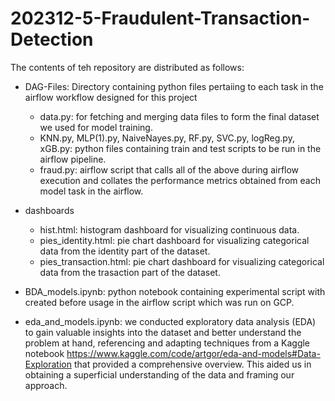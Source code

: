 # 202312-5-Fraudulent-Transaction-Detection

The contents of teh repository are distributed as follows:
- DAG-Files: Directory containing python files pertaiing to each task in the airflow workflow designed for this project
  - data.py: for fetching and merging data files to form the final dataset we used for model training.
  - KNN.py, MLP(1).py, NaiveNayes.py, RF.py, SVC.py, logReg.py, xGB.py: python files containing train and test scripts to be run in the airflow pipeline.
  - fraud.py: airflow script that calls all of the above during airflow execution and collates the performance metrics obtained from each model task in the airflow.
 
- dashboards
  - hist.html: histogram dashboard for visualizing continuous data.
  - pies_identity.html: pie chart dashboard for visualizing categorical data from the identity part of the dataset.
  - pies_transaction.html: pie chart dashboard for visualizing categorical data from the trasaction part of the dataset.
 
- BDA_models.ipynb: python notebook containing experimental script with created before usage in the airflow script which was run on GCP. 

- eda_and_models.ipynb: we conducted exploratory data analysis (EDA) to gain valuable insights into the dataset and better understand the problem at hand, referencing and adapting techniques from a Kaggle notebook  https://www.kaggle.com/code/artgor/eda-and-models#Data-Exploration that provided a comprehensive overview. This aided us in obtaining a superficial understanding of the data and framing our approach.
